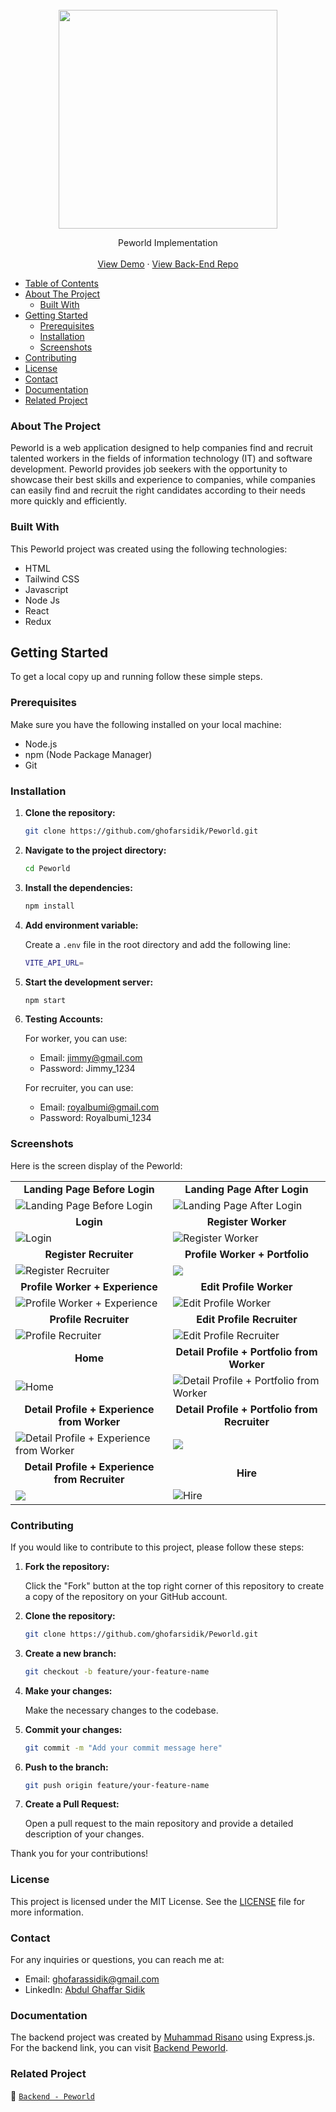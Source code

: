 <br />
  <div align="center">
    <a href="https://github.com/ghofarsidik/Peworld">
      <img src="https://github.com/ghofarsidik/Peworld/blob/65f3d7f14e2bc24f66753f9b14f50830ce7c0f2c/src/components/images/logo/logo.png" width="350"/>
  </a>

  <p align="center">
    Peworld Implementation
    <br />
    <br />
   <a href="https://peword-ags.netlify.app/" target="_blank">View Demo</a>
    ·
    <a href="https://github.com/ghofarsidik/Be_Peworld.git" target="_blank">View Back-End Repo</a>
  </p>
  </div>

- [Table of Contents](#table-of-contents)
- [About The Project](#about-the-project)
  - [Built With](#built-with)
- [Getting Started](#getting-started)
  - [Prerequisites](#prerequisites)
  - [Installation](#installation)
  - [Screenshots](#screenshots)
- [Contributing](#contributing)
- [License](#license)
- [Contact](#contact)
- [Documentation](#documentation)
- [Related Project](#related-project)

### About The Project

Peworld is a web application designed to help companies find and recruit talented workers in the fields of information technology (IT) and software development. Peworld provides job seekers with the opportunity to showcase their best skills and experience to companies, while companies can easily find and recruit the right candidates according to their needs more quickly and efficiently.

### Built With

This Peworld project was created using the following technologies:

- HTML
- Tailwind CSS
- Javascript 
- Node Js
- React
- Redux

## Getting Started

To get a local copy up and running follow these simple steps.

### Prerequisites

Make sure you have the following installed on your local machine:

- Node.js
- npm (Node Package Manager)
- Git

### Installation

1. **Clone the repository:**

   ```sh
   git clone https://github.com/ghofarsidik/Peworld.git
   ```

2. **Navigate to the project directory:**

   ```sh
   cd Peworld
   ```

3. **Install the dependencies:**

   ```sh
   npm install
   ```

4. **Add environment variable:**

   Create a `.env` file in the root directory and add the following line:

   ```sh
   VITE_API_URL=
   ```

5. **Start the development server:**

   ```sh
   npm start
   ```

6. **Testing Accounts:**

   For worker, you can use:
   - Email: jimmy@gmail.com
   - Password: Jimmy_1234

   For recruiter, you can use:
   - Email: royalbumi@gmail.com
   - Password: Royalbumi_1234



### Screenshots

Here is the screen display of the Peworld:

<table style="width: 100%;">
  <tr>
    <td style="width: 50%; text-align: center;"><strong>Landing Page Before Login</strong></td>
    <td style="width: 50%; text-align: center;"><strong>Landing Page After Login</strong></td>
  </tr>
  <tr>
    <td style="width: 50%;">
      <!-- <details>
        <summary style="text-align: left; vertical-align: top;">Show/Hide Image</summary>
        <br> -->
        <img src="https://github.com/ghofarsidik/Peworld/blob/0c0ccdfe1eef842c81062ed8a3a3c531ce88a84f/src/components/images/screenshot/Landing%20Page%20before%20Login.png" alt="Landing Page Before Login">
      <!-- </details> -->
    </td>
    <td style="width: 50%;">
      <!-- <details>
        <summary style="text-align: left; vertical-align: top;">Show/Hide Image</summary>
        <br> -->
        <img src="https://github.com/ghofarsidik/Peworld/blob/0c0ccdfe1eef842c81062ed8a3a3c531ce88a84f/src/components/images/screenshot/landing%20Page%20After%20login.png" alt="Landing Page After Login">
      <!-- </details> -->
    </td>
  </tr>
  <tr>
    <td style="width: 50%; text-align: center;"><strong>Login</strong></td>
    <td style="width: 50%; text-align: center;"><strong>Register Worker</strong></td>
  </tr>
  <tr>
    <td style="width: 50%;">
      <!-- <details>
        <summary style="text-align: left; vertical-align: top;">Show/Hide Image</summary>
        <br> -->
        <img src="https://github.com/ghofarsidik/Peworld/blob/0c0ccdfe1eef842c81062ed8a3a3c531ce88a84f/src/components/images/screenshot/Login.png" alt="Login">
      <!-- </details> -->
    </td>
    <td style="width: 50%;">
      <!-- <details>
        <summary style="text-align: left; vertical-align: top;">Show/Hide Image</summary>
        <br> -->
        <img src="https://github.com/ghofarsidik/Peworld/blob/0c0ccdfe1eef842c81062ed8a3a3c531ce88a84f/src/components/images/screenshot/Register%20Worker.png" alt="Register Worker">
      <!-- </details> -->
    </td>
  </tr>
  <tr>
    <td style="width: 50%; text-align: center;"><strong>Register Recruiter</strong></td>
    <td style="width: 50%; text-align: center;"><strong>Profile Worker + Portfolio</strong></td>
  </tr>
  <tr>
    <td style="width: 50%;">
      <!-- <details>
        <summary style="text-align: left; vertical-align: top;">Show/Hide Image</summary>
        <br> -->
        <img src="https://github.com/ghofarsidik/Peworld/blob/0c0ccdfe1eef842c81062ed8a3a3c531ce88a84f/src/components/images/screenshot/Register%20Recruiter.png" alt="Register Recruiter">
      <!-- </details> -->
    </td>
    <td style="width: 50%;">
      <!-- <details>
        <summary style="text-align: left; vertical-align: top;">Show/Hide Image</summary>
        <br> -->
        <img src="https://github.com/ghofarsidik/Peworld/blob/main/src/components/images/screenshot/profile%20worker%20%2B%20portofolio%202.png">
      <!-- </details> -->
    </td>
  </tr>
  <tr>
    <td style="width: 50%; text-align: center;"><strong>Profile Worker + Experience</strong></td>
    <td style="width: 50%; text-align: center;"><strong>Edit Profile Worker</strong></td>
  </tr>
  <tr>
    <td style="width: 50%;">
      <!-- <details>
        <summary style="text-align: left; vertical-align: top;">Show/Hide Image</summary>
        <br> -->
        <img src="https://github.com/ghofarsidik/Peworld/blob/main/src/components/images/screenshot/edit%20profile%20worker%20(2).png" alt="Profile Worker + Experience">
      <!-- </details> -->
    </td>
    <td style="width: 50%;">
      <!-- <details>
        <summary style="text-align: left; vertical-align: top;">Show/Hide Image</summary>
        <br> -->
        <img src="https://github.com/ghofarsidik/Peworld/blob/main/src/components/images/screenshot/edit%20profile%20worker%20(2).png" alt="Edit Profile Worker">
      <!-- </details> -->
    </td>
  </tr>
  <tr>
    <td style="width: 50%; text-align: center;"><strong>Profile Recruiter</strong></td>
    <td style="width: 50%; text-align: center;"><strong>Edit Profile Recruiter</strong></td>
  </tr>
  <tr>
    <td style="width: 50%;">
      <!-- <details>
        <summary style="text-align: left; vertical-align: top;">Show/Hide Image</summary>
        <br> -->
        <img src="https://github.com/ghofarsidik/Peworld/blob/dd88a1901df562f06e8be973ff39845041643373/src/components/images/screenshot/profile%20recruiter%202.png" alt="Profile Recruiter">
      <!-- </details> -->
    </td>
    <td style="width: 50%;">
      <!-- <details>
        <summary style="text-align: left; vertical-align: top;">Show/Hide Image</summary>
        <br> -->
        <img src="https://github.com/ghofarsidik/Peworld/blob/0c0ccdfe1eef842c81062ed8a3a3c531ce88a84f/src/components/images/screenshot/edit%20profile%20recruiter.png" alt="Edit Profile Recruiter">
      <!-- </details> -->
    </td>
  </tr>
  <tr>
    <td style="width: 50%; text-align: center;"><strong>Home</strong></td>
    <td style="width: 50%; text-align: center;"><strong>Detail Profile + Portfolio from Worker</strong></td>
  </tr>
  <tr>
    <td style="width: 50%;">
      <!-- <details>
        <summary style="text-align: left; vertical-align: top;">Show/Hide Image</summary>
        <br> -->
        <img src="https://github.com/ghofarsidik/Peworld/blob/0c0ccdfe1eef842c81062ed8a3a3c531ce88a84f/src/components/images/screenshot/Home.png" alt="Home">
      <!-- </details> -->
    </td>
    <td style="width: 50%;">
      <!-- <details>
        <summary style="text-align: left; vertical-align: top;">Show/Hide Image</summary>
        <br> -->
        <img src="https://github.com/ghofarsidik/Peworld/blob/0c0ccdfe1eef842c81062ed8a3a3c531ce88a84f/src/components/images/screenshot/detail%20profile%20and%20portofolio%20from%20worker.png" alt="Detail Profile + Portfolio from Worker">
      <!-- </details> -->
    </td>
  </tr>
  <tr>
    <td style="width: 50%; text-align: center;"><strong>Detail Profile + Experience from Worker</strong></td>
    <td style="width: 50%; text-align: center;"><strong>Detail Profile + Portfolio from Recruiter</strong></td>
  </tr>
  <tr>
    <td style="width: 50%;">
      <!-- <details>
        <summary style="text-align: left; vertical-align: top;">Show/Hide Image</summary>
        <br> -->
        <img src="https://github.com/ghofarsidik/Peworld/blob/0c0ccdfe1eef842c81062ed8a3a3c531ce88a84f/src/components/images/screenshot/detail%20profile%20and%20experience%20from%20worker.png" alt="Detail Profile + Experience from Worker">
      <!-- </details> -->
    </td>
    <td style="width: 50%;">
      <!-- <details>
        <summary style="text-align: left; vertical-align: top;">Show/Hide Image</summary>
        <br> -->
        <img src="https://github.com/ghofarsidik/Peworld/blob/0c0ccdfe1eef842c81062ed8a3a3c531ce88a84f/src/components/images/screenshot/detail%20profile%20%2B%20portofolio%20from%20recruiter.png">
      <!-- </details> -->
    </td>
  </tr>
  <tr>
    <td style="width: 50%; text-align: center;"><strong>Detail Profile + Experience from Recruiter</strong></td>
    <td style="width: 50%; text-align: center;"><strong>Hire</strong></td>
  </tr>
  <tr>
    <td style="width: 50%;">
      <!-- <details>
        <summary style="text-align: left; vertical-align: top;">Show/Hide Image</summary>
        <br> -->
        <img src="https://github.com/ghofarsidik/Peworld/blob/0c0ccdfe1eef842c81062ed8a3a3c531ce88a84f/src/components/images/screenshot/detail%20profile%20%2B%20experience%20from%20recruiter.png">
      <!-- </details> -->
    </td>
    <td style="width: 50%;">
      <!-- <details>
        <summary style="text-align: left; vertical-align: top;">Show/Hide Image</summary>
        <br> -->
        <img src="https://github.com/ghofarsidik/Peworld/blob/0c0ccdfe1eef842c81062ed8a3a3c531ce88a84f/src/components/images/screenshot/hire.png" alt="Hire">
      <!-- </details> -->
    </td>
  </tr>
</table>

### Contributing

If you would like to contribute to this project, please follow these steps:

1. **Fork the repository:**

   Click the "Fork" button at the top right corner of this repository to create a copy of the repository on your GitHub account.

2. **Clone the repository:**

   ```sh
   git clone https://github.com/ghofarsidik/Peworld.git
   ```

3. **Create a new branch:**

   ```sh
   git checkout -b feature/your-feature-name
   ```

4. **Make your changes:**

   Make the necessary changes to the codebase.

5. **Commit your changes:**

   ```sh
   git commit -m "Add your commit message here"
   ```

6. **Push to the branch:**

   ```sh
   git push origin feature/your-feature-name
   ```

7. **Create a Pull Request:**

   Open a pull request to the main repository and provide a detailed description of your changes.

Thank you for your contributions!


### License

This project is licensed under the MIT License. See the [LICENSE](LICENSE) file for more information.


### Contact

For any inquiries or questions, you can reach me at:

- Email: [ghofarassidik@gmail.com](mailto:ghofarassidik@gmail.com)
- LinkedIn: [Abdul Ghaffar Sidik](https://www.linkedin.com/in/abdul-ghaffar-sidik/)


### Documentation

The backend project was created by [Muhammad Risano](https://github.com/muhammadrisano) using Express.js. For the backend link, you can visit [Backend Peworld](https://github.com/ghofarsidik/Be_Peworld).


### Related Project
:rocket: [`Backend - Peworld`](https://github.com/ghofarsidik/Be_Peworld)
